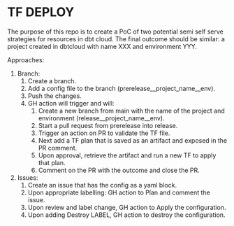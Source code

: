 # TF DEPLOY
The purpose of this repo is to create a PoC of two potential semi self serve strategies for resources in dbt cloud. 
The final outcome should be similar: a project created in dbtcloud with name XXX and environment YYY.

Approaches:
1. Branch:
   1. Create a branch.
   2. Add a config file to the branch (prerelease__project_name__env).
   3. Push the changes.
   4. GH action will trigger and will:
      1. Create a new branch from main with the name of the project and environment (release__project_name__env).
      2. Start a pull request from prerelease into release.
      3. Trigger an action on PR to validate the TF file.
      4. Next add a TF plan that is saved as an artifact and exposed in the PR comment.
      5. Upon approval, retrieve the artifact and run a new TF to apply that plan.
      6. Comment on the PR with the outcome and close the PR.
2. Issues:
   1. Create an issue that has the config as a yaml block.
   2. Upon appropriate labelling: GH action to Plan and comment the issue.
   3. Upon review and label change, GH action to Apply the configuration.
   4. Upon adding Destroy LABEL, GH action to destroy the configuration.